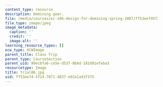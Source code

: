 ```yaml
---
content_type: resource
description: Demining gear.
file: /media/courses/ec-s06-design-for-demining-spring-2007/ff53ee745f247071d837e92a1ad3f375_trial06.jpg
file_type: image/jpeg
image_metadata:
  caption: ''
  credit: ''
  image-alt: ''
learning_resource_types: []
ocw_type: OCWImage
parent_title: Class Trip
parent_type: CourseSection
parent_uid: 99ecbfa6-ce5e-d537-8b6d-181d91efeba3
resourcetype: Image
title: trial06.jpg
uid: ff53ee74-5f24-7071-d837-e92a1ad3f375
---
```

